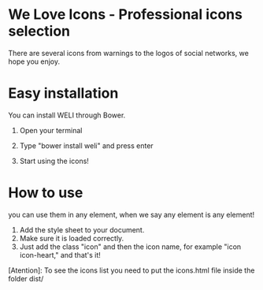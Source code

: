 # We Love Icons - Professional icons selection

There are several icons from warnings to the logos of social networks, we hope you enjoy.

# Easy installation

You can install WELI through Bower.

1. Open your terminal

2. Type "bower install weli" and press enter

3. Start using the icons!

# How to use

you can use them in any element, when we say any element is any element!

1. Add the style sheet to your document.
2. Make sure it is loaded correctly.
3. Just add the class "icon" and then the icon name, for example "icon icon-heart," and that's it!

[Atention]: To see the icons list you need to put the icons.html file inside the folder dist/
